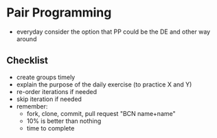 # Pair Programming

- everyday consider the option that PP could be the DE and other way around

## Checklist

- create groups timely
- explain the purpose of the daily exercise (to practice X and Y)
- re-order iterations if needed
- skip iteration if needed
- remember:
  - fork, clone, commit, pull request "BCN name+name"
  - 10% is better than nothing
  - time to complete
